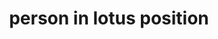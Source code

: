 ---
layout: people&body
title: person in lotus position
emoji: person_in_lotus_position
permalink: 🧘.html
---